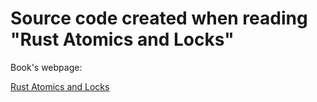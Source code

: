 # Source code created when reading "Rust Atomics and Locks"

Book's webpage:

[Rust Atomics and Locks](https://marabos.nl/atomics "Rust Atomics and Locks")
